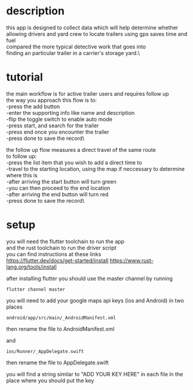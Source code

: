 # description
this app is designed to collect data which will help determine whether\
allowing drivers and yard crew to locate trailers using gps saves time and fuel\
compared the more typical detective work that goes into\
finding an particular trailer in a carrier's storage yard.\

# tutorial
the main workflow is for active trailer users and requires follow up\
the way you approach this flow is to:\
-press the add button\
-enter the supporting info like name and description\
-flip the toggle switch to enable auto mode\
-press start, and search for the trailer\
-press end once you encounter the trailer\
-press done to save the record\

the follow up flow measures a direct travel of the same route\
to follow up:\
-press the list item that you wish to add a direct time to\
-travel to the starting location, using the map if neccessary to determine where this is\
-after arriving the start button will turn green\
-you can then proceed to the end location\
-after arriving the end button will turn red\
-press done to save the record\


# setup
you will need the flutter toolchain to run the app\
and the rust toolchain to run the driver script\
you can find instructions at these links\
https://flutter.dev/docs/get-started/install
https://www.rust-lang.org/tools/install

after installing flutter you should use the master channel by running
```
flutter channel master
```

you will need to add your google maps api keys (ios and Android) in two places
```
android/app/src/main/_AndroidManifest.xml
```
then rename the file to AndroidManifest.xml

and

```
ios/Runner/_AppDelegate.swift
```
then rename the file to AppDelegate.swift

you will find a string similar to "ADD YOUR KEY HERE" in each file in the place where you should put the key



